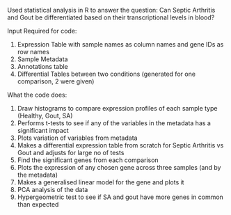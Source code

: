 Used statistical analysis in R to answer the question: Can Septic Arthritis and Gout be differentiated based on their transcriptional levels in blood?

Input Required for code: 
1. Expression Table with sample names as column names and gene IDs as row names
2. Sample Metadata
3. Annotations table
4. Differential Tables between two conditions (generated for one comparison, 2 were given)

What the code does:
1. Draw histograms to compare expression profiles of each sample type (Healthy, Gout, SA)
2. Performs t-tests to see if any of the variables in the metadata has a significant impact
3. Plots variation of variables from metadata
4. Makes a differential expression table from scratch for Septic Arthritis vs Gout and adjusts for large no of tests
5. Find the significant genes from each comparison
6. Plots the expression of any chosen gene across three samples (and by the metadata)
7. Makes a generalised linear model for the gene and plots it
8. PCA analysis of the data
9. Hypergeometric test to see if SA and gout have more genes in common than expected 
